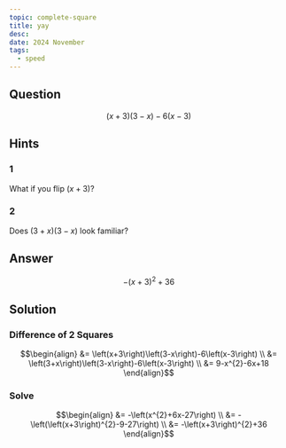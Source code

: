 ```yaml
---
topic: complete-square
title: yay
desc: 
date: 2024 November
tags:
  - speed
---
```



## Question
```math
\left(x+3\right)\left(3-x\right)-6\left(x-3\right)
```


## Hints

### 1
What if you flip $(x + 3)$?

### 2
Does $(3 + x)(3 - x)$ look familiar?


## Answer
```math
-\left(x+3\right)^{2}+36
```


## Solution

### Difference of 2 Squares
```math
\begin{align}
  &= \left(x+3\right)\left(3-x\right)-6\left(x-3\right)
  \\ &= \left(3+x\right)\left(3-x\right)-6\left(x-3\right)
  \\ &= 9-x^{2}-6x+18
\end{align}
```

### Solve
```math
\begin{align}
  &= -\left(x^{2}+6x-27\right)
  \\ &= -\left(\left(x+3\right)^{2}-9-27\right)
  \\ &= -\left(x+3\right)^{2}+36
\end{align}
```
